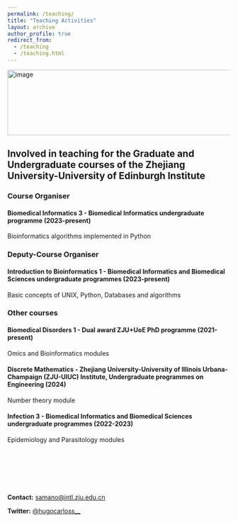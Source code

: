 ```yaml
---
permalink: /teaching/
title: "Teaching Activities"
layout: archive
author_profile: true
redirect_from: 
  - /teaching
  - /teaching.html
---
```




<img width="1270" height="148" alt="image" src="https://github.com/user-attachments/assets/cf83c84d-2dec-4322-ab01-a759530bf36c" />

## Involved in teaching for the Graduate and Undergraduate courses of the Zhejiang University-University of Edinburgh Institute

### Course Organiser

#### Biomedical Informatics 3 - Biomedical Informatics undergraduate programme (2023-present)

Bioinformatics algorithms implemented in Python

### Deputy-Course Organiser

#### Introduction to Bioinformatics 1 - Biomedical Informatics and Biomedical Sciences undergraduate programmes (2023-present)

Basic concepts of UNIX, Python, Databases and algorithms

### Other courses

#### Biomedical Disorders 1 - Dual award ZJU+UoE PhD programme (2021-present)

Omics and Bioinformatics modules

#### Discrete Mathematics - Zhejiang University-University of Illinois Urbana-Champaign (ZJU-UIUC) Institute, Undergraduate programmes on Engineering (2024)

Number theory module

#### Infection 3 - Biomedical Informatics and Biomedical Sciences undergraduate programmes (2022-2023)

Epidemiology and Parasitology modules



&nbsp;  
&nbsp;  
&nbsp;  
&nbsp;  
&nbsp;  

**Contact:** [samano@intl.zju.edu.cn](mailto:samano@intl.zju.edu.cn)
  
**Twitter:** [@hugocarloss__](https://twitter.com/hugocarlos__)
